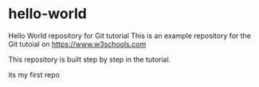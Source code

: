 # hello-world
Hello World repository for Git tutorial
This is an example repository for the Git tutoial on https://www.w3schools.com

This repository is built step by step in the tutorial.

its my first repo 
